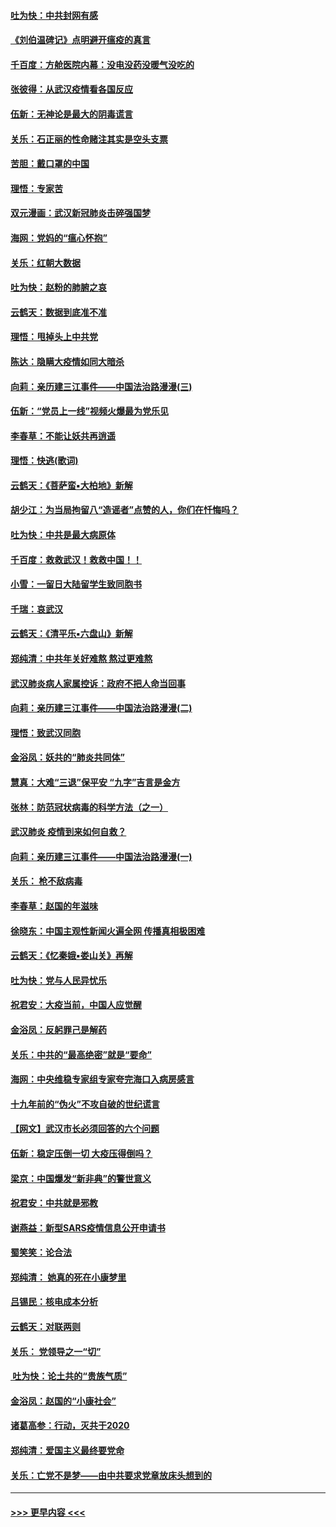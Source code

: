 #### [吐为快：中共封网有感](../pages/nsc993/n11852575.md?t=02080755) 
#### [《刘伯温碑记》点明避开瘟疫的真言](../pages/nsc993/n11852128.md?t=02080755) 
#### [千百度：方舱医院内幕：没电没药没暖气没吃的](../pages/nsc993/n11850211.md?t=02080755) 
#### [张彼得：从武汉疫情看各国反应](../pages/nsc993/n11850102.md?t=02080755) 
#### [伍新：无神论是最大的阴毒谎言](../pages/nsc993/n11846129.md?t=02080755) 
#### [关乐：石正丽的性命赌注其实是空头支票](../pages/nsc993/n11846109.md?t=02080755) 
#### [苦胆：戴口罩的中国](../pages/nsc993/n11845576.md?t=02080755) 
#### [理悟：专家苦](../pages/nsc993/n11845564.md?t=02080755) 
#### [双元漫画：武汉新冠肺炎击碎强国梦](../pages/nsc993/n11843320.md?t=02080755) 
#### [海网：党妈的“瘟心怀抱”](../pages/nsc993/n11840740.md?t=02080755) 
#### [关乐：红朝大数据](../pages/nsc993/n11840675.md?t=02080755) 
#### [吐为快：赵粉的肺腑之哀](../pages/nsc993/n11840618.md?t=02080755) 
#### [云鹤天：数据到底准不准](../pages/nsc993/n11840325.md?t=02080755) 
#### [理悟：甩掉头上中共党](../pages/nsc993/n11838826.md?t=02080755) 
#### [陈达：隐瞒大疫情如同大暗杀](../pages/nsc993/n11838771.md?t=02080755) 
#### [向莉：亲历建三江事件——中国法治路漫漫(三)](../pages/nsc993/n11831825.md?t=02080755) 
#### [伍新：“党员上一线”视频火爆最为党乐见](../pages/nsc993/n11838200.md?t=02080755) 
#### [李春草：不能让妖共再逍遥](../pages/nsc993/n11838102.md?t=02080755) 
#### [理悟：快逃(歌词)](../pages/nsc993/n11838083.md?t=02080755) 
#### [云鹤天：《菩萨蛮▪大柏地》新解](../pages/nsc993/n11838059.md?t=02080755) 
#### [胡少江：为当局拘留八“造谣者”点赞的人，你们在忏悔吗？](../pages/nsc993/n11836801.md?t=02080755) 
#### [吐为快：中共是最大病原体](../pages/nsc993/n11836748.md?t=02080755) 
#### [千百度：救救武汉！救救中国！！](../pages/nsc993/n11836145.md?t=02080755) 
#### [小雪：一留日大陆留学生致同胞书](../pages/nsc993/n11834624.md?t=02080755) 
#### [千瑞：哀武汉](../pages/nsc993/n11833647.md?t=02080755) 
#### [云鹤天：《清平乐▪六盘山》新解](../pages/nsc993/n11833611.md?t=02080755) 
#### [郑纯清：中共年关好难熬 熬过更难熬](../pages/nsc993/n11833489.md?t=02080755) 
#### [武汉肺炎病人家属控诉：政府不把人命当回事](../pages/nsc993/n11833205.md?t=02080755) 
#### [向莉：亲历建三江事件——中国法治路漫漫(二)](../pages/nsc993/n11829102.md?t=02080755) 
#### [理悟：致武汉同胞](../pages/nsc993/n11831522.md?t=02080755) 
#### [金浴凤：妖共的“肺炎共同体”](../pages/nsc993/n11829448.md?t=02080755) 
#### [慧真：大难“三退”保平安 “九字”吉言是金方](../pages/nsc993/n11829501.md?t=02080755) 
#### [张林：防范冠状病毒的科学方法（之一）](../pages/nsc993/n11828618.md?t=02080755) 
#### [武汉肺炎 疫情到来如何自救？](../pages/nsc993/n11827632.md?t=02080755) 
#### [向莉：亲历建三江事件——中国法治路漫漫(一)](../pages/nsc993/n11827190.md?t=02080755) 
#### [关乐： 枪不敌病毒](../pages/nsc993/n11826746.md?t=02080755) 
#### [李春草：赵国的年滋味](../pages/nsc993/n11826321.md?t=02080755) 
#### [徐晓东：中国主观性新闻火遍全网 传播真相极困难](../pages/nsc993/n11826508.md?t=02080755) 
#### [云鹤天：《忆秦娥▪娄山关》再解](../pages/nsc993/n11824682.md?t=02080755) 
#### [吐为快：党与人民异忧乐](../pages/nsc993/n11824660.md?t=02080755) 
#### [祝君安：大疫当前，中国人应觉醒](../pages/nsc993/n11821946.md?t=02080755) 
#### [金浴凤：反躬罪己是解药](../pages/nsc993/n11820280.md?t=02080755) 
#### [关乐：中共的“最高绝密”就是“要命”](../pages/nsc993/n11816946.md?t=02080755) 
#### [海网：中央维稳专家组专家夸完海口入病房感言](../pages/nsc993/n11815138.md?t=02080755) 
#### [十九年前的“伪火”不攻自破的世纪谎言](../pages/nsc993/n11813238.md?t=02080755) 
#### [【网文】武汉市长必须回答的六个问题](../pages/nsc993/n11813848.md?t=02080755) 
#### [伍新：稳定压倒一切 大疫压得倒吗？](../pages/nsc993/n11812634.md?t=02080755) 
#### [梁京：中国爆发“新非典”的警世意义](../pages/nsc993/n11812554.md?t=02080755) 
#### [祝君安：中共就是邪教](../pages/nsc993/n11812431.md?t=02080755) 
#### [谢燕益：新型SARS疫情信息公开申请书](../pages/nsc993/n11808840.md?t=02080755) 
#### [蜀笑笑：论合法](../pages/nsc993/n11808064.md?t=02080755) 
#### [郑纯清： 她真的死在小康梦里](../pages/nsc993/n11806623.md?t=02080755) 
#### [吕锡民：核电成本分析](../pages/nsc993/n11806284.md?t=02080755) 
#### [云鹤天：对联两则](../pages/nsc993/n11805957.md?t=02080755) 
#### [关乐： 党领导之一“切”](../pages/nsc993/n11804505.md?t=02080755) 
#### [ 吐为快：论土共的“贵族气质”](../pages/nsc993/n11804490.md?t=02080755) 
#### [金浴凤：赵国的“小康社会”](../pages/nsc993/n11804452.md?t=02080755) 
#### [诸葛高参：行动，灭共于2020](../pages/nsc993/n11804120.md?t=02080755) 
#### [郑纯清：爱国主义最终要党命](../pages/nsc993/n11802197.md?t=02080755) 
#### [关乐：亡党不是梦——由中共要求党章放床头想到的](../pages/nsc993/n11802156.md?t=02080755) 

----
#### [ >>> 更早内容 <<< ](../indexes/nsc993-earlier.md)
